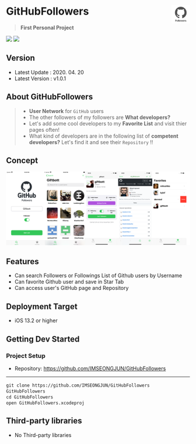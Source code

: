 
# GitHubFollowers <img src = "https://github.com/IMSEONGJUN/GitHubFollowers/blob/master/GitHubFollowers/Support/Assets.xcassets/AppIcon.appiconset/Icon.png?raw=true" width = 50 align = right>
> **First Personal Project**

[<img src = "https://devimages-cdn.apple.com/app-store/marketing/guidelines/images/badge-download-on-the-app-store.svg">](https://itunes.apple.com/us/app/github-followers/id1497318994?mt=8) [<img src = "https://devimages-cdn.apple.com/app-store/marketing/guidelines/images/badge-download-on-the-app-store-kr.svg">](https://itunes.apple.com/kr/app/github-followers/id1497318994?mt=8)

## Version

- Latest Update : 2020. 04. 20
- Latest Version : v1.0.1

## About GitHubFollowers
> - **User Network** for `GitHub` users
> - The other followers of my followers are **What developers?**
> - Let's add some cool developers to my **Favorite List** and visit thier pages often!
> - What kind of developers are in the following list of **competent developers?** Let's find it and see their `Repository` !!

## Concept

![이미지](https://github.com/IMSEONGJUN/GitHubFollowers/blob/master/GitHubFollowers/screenshot/GitHubFollowers.png?raw=true)


## Features 

- Can search Followers or Followings List of Github users by Username
- Can favorite Github user and save in Star Tab
- Can access user's GitHub page and Repository

## Deployment Target

- iOS 13.2 or higher

## Getting Dev Started

### Project Setup

- Repository: https://github.com/IMSEONGJUN/GitHubFollowers
---
```
git clone https://github.com/IMSEONGJUN/GitHubFollowers GitHubFollowers
cd GitHubFollowers
open GitHubFollowers.xcodeproj
```
## Third-party libraries

- No Third-party libraries
